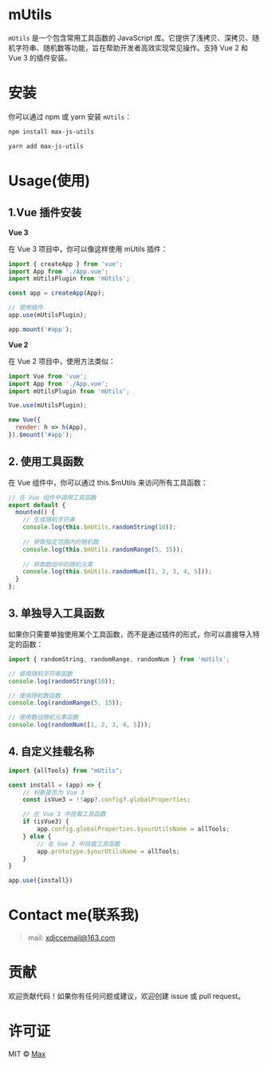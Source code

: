 # mUtils

`mUtils` 是一个包含常用工具函数的 JavaScript 库。它提供了浅拷贝、深拷贝、随机字符串、随机数等功能，旨在帮助开发者高效实现常见操作。支持 Vue 2 和 Vue 3
的插件安装。

# 安装

你可以通过 npm 或 yarn 安装 `mUtils`：

```bash
npm install max-js-utils
```
```bash
yarn add max-js-utils
```

# Usage(使用)

## 1.Vue 插件安装

**Vue 3**

在 Vue 3 项目中，你可以像这样使用 mUtils 插件：

```javascript
import { createApp } from 'vue';
import App from './App.vue';
import mUtilsPlugin from 'mUtils';

const app = createApp(App);

// 使用插件
app.use(mUtilsPlugin);

app.mount('#app');
```

**Vue 2**

在 Vue 2 项目中，使用方法类似：

```javascript
import Vue from 'vue';
import App from './App.vue';
import mUtilsPlugin from 'mUtils';

Vue.use(mUtilsPlugin);

new Vue({
  render: h => h(App),
}).$mount('#app');

```

## 2. 使用工具函数

在 Vue 组件中，你可以通过 this.$mUtils 来访问所有工具函数：

```javascript
// 在 Vue 组件中调用工具函数
export default {
  mounted() {
    // 生成随机字符串
    console.log(this.$mUtils.randomString(10));
    
    // 获取指定范围内的随机数
    console.log(this.$mUtils.randomRange(5, 15));
    
    // 获取数组中的随机元素
    console.log(this.$mUtils.randomNum([1, 2, 3, 4, 5]));
  }
};

```

## 3. 单独导入工具函数

如果你只需要单独使用某个工具函数，而不是通过插件的形式，你可以直接导入特定的函数：

```javascript
import { randomString, randomRange, randomNum } from 'mUtils';

// 使用随机字符串函数
console.log(randomString(10));

// 使用随机数函数
console.log(randomRange(5, 15));

// 使用数组随机元素函数
console.log(randomNum([1, 2, 3, 4, 5]));
```
## 4. 自定义挂载名称

```javascript
import {allTools} from "mUtils";

const install = (app) => {
    // 判断是否为 Vue 3
    const isVue3 = !!app?.config?.globalProperties;

    // 在 Vue 3 中挂载工具函数
    if (isVue3) {
        app.config.globalProperties.$yourUtilsName = allTools;
    } else {
        // 在 Vue 2 中挂载工具函数
        app.prototype.$yourUtilsName = allTools;
    }
}

app.use({install})
```

# Contact me(联系我)

> mail: xdjccemail@163.com

# 贡献

欢迎贡献代码！如果你有任何问题或建议，欢迎创建 issue 或 pull request。

# 许可证

MIT © [Max](https://github.com/XDJcc)


